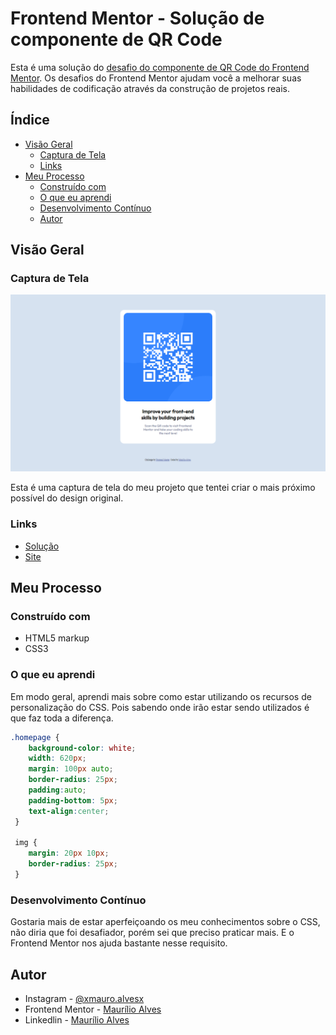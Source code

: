 # Frontend Mentor - Solução de componente de QR Code

Esta é uma solução do [desafio do componente de QR Code do Frontend Mentor](https://www.frontendmentor.io/challenges/qr-code-component-iux_sIO_H). Os desafios do Frontend Mentor ajudam você a melhorar suas habilidades de codificação através da construção de projetos reais. 

## Índice

- [Visão Geral](#Visão-Geral)
  - [Captura de Tela](#Captura-de-Tela)
  - [Links](#links)
- [Meu Processo](#Meu-Processo)
  - [Construído com](#Construído-com)
  - [O que eu aprendi](#O-que-eu-aprendi)
  - [Desenvolvimento Contínuo](#Desenvolvimento-Contínuo)
  - [Autor](#autor)

## Visão Geral

### Captura de Tela
![](Captura-de-tela.png)

Esta é uma captura de tela do meu projeto que tentei criar o mais próximo possível do design original.

### Links

- [Solução]([https://your-solution-url.com](https://www.frontendmentor.io/solutions/componente-qr-code-soluo-7eHz_-wWw8))
- [Site]([https://your-live-site-url.com](https://maurilioalves462.github.io/Componente-QR-Code/))

## Meu Processo

### Construído com

- HTML5 markup
- CSS3

### O que eu aprendi

Em modo geral, aprendi mais sobre como estar utilizando os recursos de personalização do CSS. Pois sabendo onde irão estar sendo utilizados é que faz toda a diferença. 

```css
.homepage {
    background-color: white;
    width: 620px;
    margin: 100px auto;
    border-radius: 25px;
    padding:auto;
    padding-bottom: 5px;
    text-align:center;
 }
 
 img {
    margin: 20px 10px;
    border-radius: 25px;
 }
```


### Desenvolvimento Contínuo

Gostaria mais de estar aperfeiçoando os meu conhecimentos sobre o CSS, não diria que foi desafiador, porém sei que preciso praticar mais. E o Frontend Mentor nos ajuda bastante nesse requisito. 

## Autor

- Instagram - [@xmauro.alvesx](https://www.instagram.com/xmauro.alvesx/)
- Frontend Mentor - [Maurílio Alves](https://www.frontendmentor.io/profile/Maurilioalves462)
- Linkedlin - [Maurílio Alves](www.linkedin.com/in/maurílio-alves-889b641a1)
